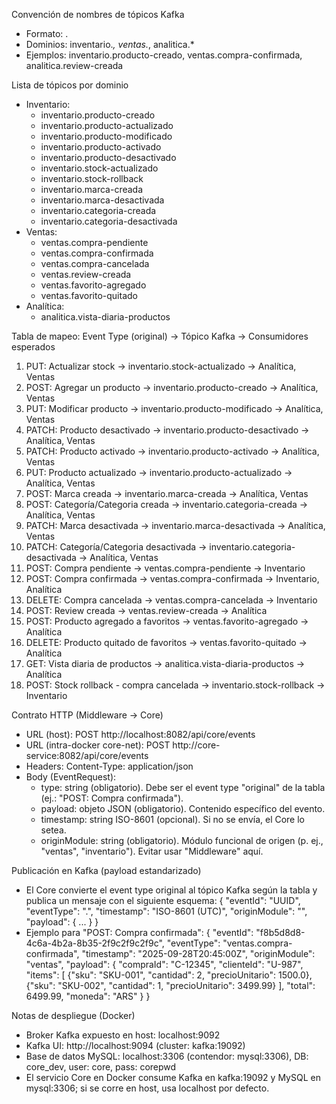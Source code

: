 Convención de nombres de tópicos Kafka
- Formato: <dominio>.<accion>
- Dominios: inventario.*, ventas.*, analitica.*
- Ejemplos: inventario.producto-creado, ventas.compra-confirmada, analitica.review-creada

Lista de tópicos por dominio
- Inventario:
  - inventario.producto-creado
  - inventario.producto-actualizado
  - inventario.producto-modificado
  - inventario.producto-activado
  - inventario.producto-desactivado
  - inventario.stock-actualizado
  - inventario.stock-rollback
  - inventario.marca-creada
  - inventario.marca-desactivada
  - inventario.categoria-creada
  - inventario.categoria-desactivada
- Ventas:
  - ventas.compra-pendiente
  - ventas.compra-confirmada
  - ventas.compra-cancelada
  - ventas.review-creada
  - ventas.favorito-agregado
  - ventas.favorito-quitado
- Analítica:
  - analitica.vista-diaria-productos

Tabla de mapeo: Event Type (original) → Tópico Kafka → Consumidores esperados
1) PUT: Actualizar stock → inventario.stock-actualizado → Analítica, Ventas
2) POST: Agregar un producto → inventario.producto-creado → Analítica, Ventas
3) PUT: Modificar producto → inventario.producto-modificado → Analítica, Ventas
4) PATCH: Producto desactivado → inventario.producto-desactivado → Analítica, Ventas
5) PATCH: Producto activado → inventario.producto-activado → Analítica, Ventas
6) PUT: Producto actualizado → inventario.producto-actualizado → Analítica, Ventas
7) POST: Marca creada → inventario.marca-creada → Analítica, Ventas
8) POST: Categoría/Categoria creada → inventario.categoria-creada → Analítica, Ventas
9) PATCH: Marca desactivada → inventario.marca-desactivada → Analítica, Ventas
10) PATCH: Categoría/Categoria desactivada → inventario.categoria-desactivada → Analítica, Ventas
11) POST: Compra pendiente → ventas.compra-pendiente → Inventario
12) POST: Compra confirmada → ventas.compra-confirmada → Inventario, Analítica
13) DELETE: Compra cancelada → ventas.compra-cancelada → Inventario
14) POST: Review creada → ventas.review-creada → Analítica
15) POST: Producto agregado a favoritos → ventas.favorito-agregado → Analítica
16) DELETE: Producto quitado de favoritos → ventas.favorito-quitado → Analítica
17) GET: Vista diaria de productos → analitica.vista-diaria-productos → Analítica
18) POST: Stock rollback - compra cancelada → inventario.stock-rollback → Inventario

Contrato HTTP (Middleware → Core)
- URL (host): POST http://localhost:8082/api/core/events
- URL (intra-docker core-net): POST http://core-service:8082/api/core/events
- Headers: Content-Type: application/json
- Body (EventRequest):
  - type: string (obligatorio). Debe ser el event type "original" de la tabla (ej.: "POST: Compra confirmada").
  - payload: objeto JSON (obligatorio). Contenido específico del evento.
  - timestamp: string ISO-8601 (opcional). Si no se envía, el Core lo setea.
  - originModule: string (obligatorio). Módulo funcional de origen (p. ej., "ventas", "inventario"). Evitar usar "Middleware" aquí.

Publicación en Kafka (payload estandarizado)
- El Core convierte el event type original al tópico Kafka según la tabla y publica un mensaje con el siguiente esquema:
  {
    "eventId": "UUID",
    "eventType": "<dominio>.<accion>",
    "timestamp": "ISO-8601 (UTC)",
    "originModule": "<modulo-origen>",
    "payload": { ... }
  }
- Ejemplo para "POST: Compra confirmada":
  {
    "eventId": "f8b5d8d8-4c6a-4b2a-8b35-2f9c2f9c2f9c",
    "eventType": "ventas.compra-confirmada",
    "timestamp": "2025-09-28T20:45:00Z",
    "originModule": "ventas",
    "payload": {
      "compraId": "C-12345",
      "clienteId": "U-987",
      "items": [
        {"sku": "SKU-001", "cantidad": 2, "precioUnitario": 1500.0},
        {"sku": "SKU-002", "cantidad": 1, "precioUnitario": 3499.99}
      ],
      "total": 6499.99,
      "moneda": "ARS"
    }
  }

Notas de despliegue (Docker)
- Broker Kafka expuesto en host: localhost:9092
- Kafka UI: http://localhost:9094 (cluster: kafka:19092)
- Base de datos MySQL: localhost:3306 (contendor: mysql:3306), DB: core_dev, user: core, pass: corepwd
- El servicio Core en Docker consume Kafka en kafka:19092 y MySQL en mysql:3306; si se corre en host, usa localhost por defecto.

